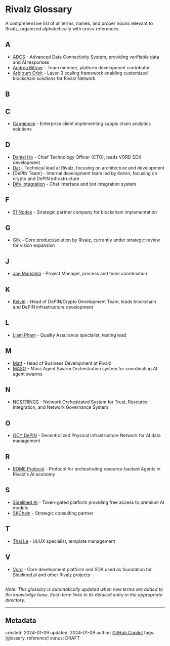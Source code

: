 # Rivalz Glossary

A comprehensive list of all terms, names, and proper nouns relevant to Rivalz, organized alphabetically with cross-references.

## A
- [ADCS](/NAMES_AND_TERMS/technologies/adcs.md) - Advanced Data Connectivity System, providing verifiable data and AI responses
- [Andrea Bittner](/NAMES_AND_TERMS/people/andrea-bittner.md) - Team member, platform development contributor
- [Arbitrum Orbit](/NAMES_AND_TERMS/technologies/arbitrum-orbit.md) - Layer-3 scaling framework enabling customized blockchain solutions for Rivalz Network

## B

## C
- [Capgemini](/NAMES_AND_TERMS/clients/capgemini.md) - Enterprise client implementing supply chain analytics solutions

## D
- [Daniel Ho](/NAMES_AND_TERMS/people/daniel-ho.md) - Chief Technology Officer (CTO), leads VORD SDK development
- [Dat](/NAMES_AND_TERMS/people/dat.md) - Technical lead at Rivalz, focusing on architecture and development
- [DePIN Team] - Internal development team led by Kelvin, focusing on crypto and DePIN infrastructure
- [Dify Integration](/NAMES_AND_TERMS/technologies/dify-integration.md) - Chat interface and bot integration system

## F
- [51 Nodes](/NAMES_AND_TERMS/companies/51-nodes.md) - Strategic partner company for blockchain implementation

## G
- [Glik](/NAMES_AND_TERMS/products/glik.md) - Core product/solution by Rivalz, currently under strategic review for vision expansion

## J
- [Joe Maristela](/NAMES_AND_TERMS/people/joe-maristela.md) - Project Manager, process and team coordination

## K
- [Kelvin](/NAMES_AND_TERMS/people/kelvin.md) - Head of DePIN/Crypto Development Team, leads blockchain and DePIN infrastructure development

## L
- [Liam Pham](/NAMES_AND_TERMS/people/liam-pham.md) - Quality Assurance specialist, testing lead

## M
- [Matt](/NAMES_AND_TERMS/people/matt.md) - Head of Business Development at Rivalz
- [MASO](/NAMES_AND_TERMS/technologies/maso.md) - Mass Agent Swarm Orchestration system for coordinating AI agent swarms

## N
- [NOSTRINGS](/NAMES_AND_TERMS/technologies/nostrings.md) - Network Orchestrated System for Trust, Resource Integration, and Network Governance System

## O
- [OCY DePIN](/NAMES_AND_TERMS/technologies/ocy-depin.md) - Decentralized Physical Infrastructure Network for AI data management

## R
- [ROME Protocol](/NAMES_AND_TERMS/technologies/rome-protocol.md) - Protocol for orchestrating resource-backed Agents in Rivalz's AI economy

## S
- [Sidelined AI](/NAMES_AND_TERMS/products/sidelined-ai.md) - Token-gated platform providing free access to premium AI models
- [SKChain](/NAMES_AND_TERMS/companies/skchain.md) - Strategic consulting partner

## T
- [Thai Le](/NAMES_AND_TERMS/people/thai-le.md) - UI/UX specialist, template management

## V
- [Vord](/NAMES_AND_TERMS/technologies/vord.md) - Core development platform and SDK used as foundation for Sidelined.ai and other Rivalz projects

---
*Note: This glossary is automatically updated when new terms are added to the knowledge base. Each term links to its detailed entry in the appropriate directory.*

---
## Metadata
created: 2024-01-09
updated: 2024-01-09
author: [GitHub Copilot](https://github.com/features/copilot)
tags: [glossary, reference]
status: DRAFT